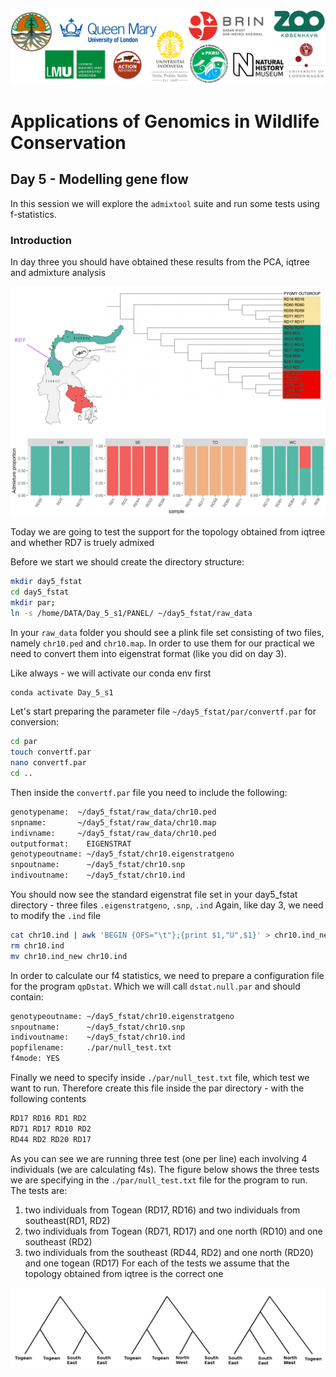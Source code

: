 ![Workshop-logo](../IM/LOGO_new.png)
# Applications of Genomics in Wildlife Conservation

## Day 5 - Modelling gene flow 
In this session we will explore the `admixtool` suite and run some tests using f-statistics.

### Introduction

In day three you should have obtained these results from the PCA, iqtree and admixture analysis

![Workshop-logo](../IM/day5_recap.png)

Today we are going to test the support for the topology obtained from iqtree and whether RD7 is truely admixed

Before we start we should create the directory structure:
```sh
mkdir day5_fstat
cd day5_fstat
mkdir par;
ln -s /home/DATA/Day_5_s1/PANEL/ ~/day5_fstat/raw_data
```
In your `raw_data` folder you should see a plink file set consisting of two files, namely `chr10.ped` and `chr10.map`. In order to use them for our practical we need to convert them into eigenstrat format (like you did on day 3).

Like always - we will activate our conda env first
```sh
conda activate Day_5_s1
```

Let's start preparing the parameter file `~/day5_fstat/par/convertf.par` for conversion:
```sh
cd par
touch convertf.par
nano convertf.par
cd ..
```

Then inside the `convertf.par` file you need to include the following:
```sh
genotypename:  ~/day5_fstat/raw_data/chr10.ped
snpname:       ~/day5_fstat/raw_data/chr10.map 
indivname:     ~/day5_fstat/raw_data/chr10.ped
outputformat:    EIGENSTRAT
genotypeoutname: ~/day5_fstat/chr10.eigenstratgeno
snpoutname:      ~/day5_fstat/chr10.snp
indivoutname:    ~/day5_fstat/chr10.ind
```

You should now see the standard eigenstrat file set in your day5_fstat directory - three files `.eigenstratgeno`, `.snp`, `.ind`
Again, like day 3, we need to modify the `.ind` file  

```sh
cat chr10.ind | awk 'BEGIN {OFS="\t"};{print $1,"U",$1}' > chr10.ind_new
rm chr10.ind
mv chr10.ind_new chr10.ind
```

In order to calculate our f4 statistics, we need to prepare a configuration file for the program `qpDstat`. Which we will call `dstat.null.par` and should contain:
```sh
genotypeoutname: ~/day5_fstat/chr10.eigenstratgeno
snpoutname:      ~/day5_fstat/chr10.snp
indivoutname:    ~/day5_fstat/chr10.ind
popfilename:     ./par/null_test.txt
f4mode: YES
```

Finally we need to specify inside `./par/null_test.txt` file, which test we want to run. 
Therefore create this file inside the par directory - with the following contents
```sh
RD17 RD16 RD1 RD2
RD71 RD17 RD10 RD2
RD44 RD2 RD20 RD17
```
As you can see we are running three test (one per line) each involving 4 individuals (we are calculating f4s). The figure below shows the three tests we are specifying in the `./par/null_test.txt` file for the program to run.
The tests are:
1. two individuals from Togean (RD17, RD16) and two individuals from southeast(RD1, RD2) 
2. two individuals from Togean (RD71, RD17) and one north (RD10) and one southeast (RD2)
3. two individuals from the southeast (RD44, RD2) and one north (RD20) and one togean (RD17)
For each of the tests we assume that the topology obtained from iqtree is the correct one

![NULL](../IM/null-test.png)




